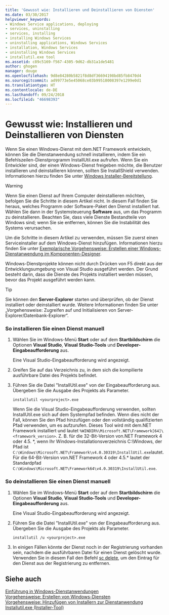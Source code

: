 ```yaml
---
title: 'Gewusst wie: Installieren und Deinstallieren von Diensten'
ms.date: 03/30/2017
helpviewer_keywords:
- Windows Service applications, deploying
- services, uninstalling
- services, installing
- installing Windows Services
- uninstalling applications, Windows Services
- installation, Windows Services
- uninstalling Windows Services
- installutil.exe tool
ms.assetid: c89c5169-f567-4305-9d62-db31a1de5481
author: ghogen
manager: douge
ms.openlocfilehash: 9d8e84280b5821f8d8df36694198bd85fb8470d4
ms.sourcegitcommit: ad99773e5e45068ce03b99518008397e1299e0d1
ms.translationtype: HT
ms.contentlocale: de-DE
ms.lasthandoff: 09/24/2018
ms.locfileid: "46698393"
---
```

# <a name="how-to-install-and-uninstall-services"></a>Gewusst wie: Installieren und Deinstallieren von Diensten
Wenn Sie einen Windows-Dienst mit dem.NET Framework entwickeln, können Sie die Dienstanwendung schnell installieren, indem Sie ein Befehlszeilen-Dienstprogramm InstallUtil.exe aufrufen. Wenn Sie ein Entwickler sind, der einen Windows-Dienst freigeben möchte, die Benutzer installieren und deinstallieren können, sollten Sie InstallShield verwenden. Informationen hierzu finden Sie unter [Windows Installer-Bereitstellung](https://msdn.microsoft.com/library/121be21b-b916-43e2-8f10-8b080516d2a0).  
  
> [!WARNING]
>  Wenn Sie einen Dienst auf Ihrem Computer deinstallieren möchten, befolgen Sie die Schritte in diesem Artikel nicht. In diesem Fall finden Sie heraus, welches Programm oder Software-Paket den Dienst installiert hat. Wählen Sie dann in der Systemsteuerung **Software** aus, um das Programm zu deinstallieren. Beachten Sie, dass viele Dienste Bestandteile von Windows sind; wenn Sie sie entfernen, können Sie die Instabilität des Systems verursachen.  
  
 Um die Schritte in diesem Artikel zu verwenden, müssen Sie zuerst einen Serviceinstaller auf dem Windows-Dienst hinzufügen. Informationen hierzu finden Sie unter [Exemplarische Vorgehensweise: Erstellen einer Windows-Dienstanwendung im Komponenten-Designer](../../../docs/framework/windows-services/walkthrough-creating-a-windows-service-application-in-the-component-designer.md).  
  
 Windows-Dienstprojekte können nicht durch Drücken von F5 direkt aus der Entwicklungsumgebung von Visual Studio ausgeführt werden. Der Grund besteht darin, dass die Dienste des Projekts installiert werden müssen, bevor das Projekt ausgeführt werden kann.  
  
> [!TIP]
>  Sie können den **Server-Explorer** starten und überprüfen, ob der Dienst installiert oder deinstalliert wurde. Weitere Informationen finden Sie unter „Vorgehensweise: Zugreifen auf und Initialisieren von Server-Explorer/Datenbank-Explorer“.  
  
### <a name="to-install-your-service-manually"></a>So installieren Sie einen Dienst manuell  
  
1.  Wählen Sie im Windows-Menü **Start** oder auf dem **Startbildschirm** die Optionen **Visual Studio**, **Visual Studio-Tools** und **Developer-Eingabeaufforderung** aus.  
  
     Eine Visual Studio-Eingabeaufforderung wird angezeigt.  
  
2.  Greifen Sie auf das Verzeichnis zu, in dem sich die kompilierte ausführbare Datei des Projekts befindet.  
  
3.  Führen Sie die Datei "InstallUtil.exe" von der Eingabeaufforderung aus. Übergeben Sie die Ausgabe des Projekts als Parameter.  
  
    ```  
    installutil <yourproject>.exe  
    ```  
  
     Wenn Sie die Visual Studio-Eingabeaufforderung verwenden, sollten InstallUtil.exe sich auf dem Systempfad befinden. Wenn dies nicht der Fall, können Sie den Pfad hinzufügen oder den vollständig qualifizierten Pfad verwenden, um es aufzurufen. Dieses Tool wird mit dem.NET Framework installiert und lautet `%WINDIR%\Microsoft.NET\Framework[64]\<framework_version>`. Z. B. für die 32-Bit-Version von.NET Framework 4 oder 4.5. *, wenn Ihr Windows-Installationsverzeichnis C:\Windows, der Pfad ist `C:\Windows\Microsoft.NET\Framework\v4.0.30319\InstallUtil.exe`lautet. Für die 64-Bit-Version von.NET Framework 4 oder 4.5.\* lautet der Standardpfad `C:\Windows\Microsoft.NET\Framework64\v4.0.30319\InstallUtil.exe`.  
  
### <a name="to-uninstall-your-service-manually"></a>So deinstallieren Sie einen Dienst manuell  
  
1.  Wählen Sie im Windows-Menü **Start** oder auf dem **Startbildschirm** die Optionen **Visual Studio**, **Visual Studio-Tools** und **Developer-Eingabeaufforderung** aus.  
  
     Eine Visual Studio-Eingabeaufforderung wird angezeigt.  
  
2.  Führen Sie die Datei "InstallUtil.exe" von der Eingabeaufforderung aus. Übergeben Sie die Ausgabe des Projekts als Parameter.  
  
    ```  
    installutil /u <yourproject>.exe  
    ```  
  
3.  In einigen Fällen könnte der Dienst noch in der Registrierung vorhanden sein, nachdem die ausführbaren Datei für einen Dienst gelöscht wurde. Verwenden Sie in diesem Fall den Befehl [sc delete](https://technet.microsoft.com/library/cc742045.aspx), um den Eintrag für den Dienst aus der Registrierung zu entfernen.  
  
## <a name="see-also"></a>Siehe auch  
 [Einführung in Windows-Dienstanwendungen](../../../docs/framework/windows-services/introduction-to-windows-service-applications.md)  
 [Vorgehensweise: Erstellen von Windows-Diensten](../../../docs/framework/windows-services/how-to-create-windows-services.md)  
 [Vorgehensweise: Hinzufügen von Installern zur Dienstanwendung](../../../docs/framework/windows-services/how-to-add-installers-to-your-service-application.md)  
 [Installutil.exe (Installer-Tool)](../../../docs/framework/tools/installutil-exe-installer-tool.md)
